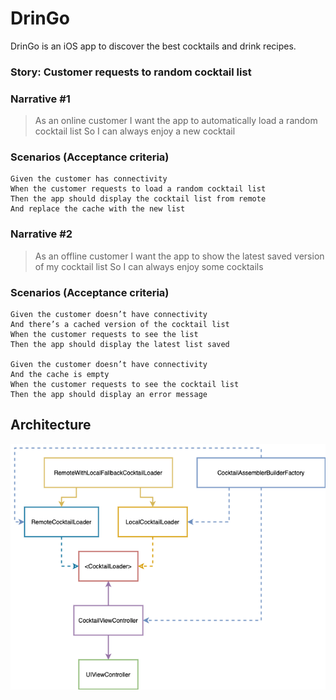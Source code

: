# DrinGo

DrinGo is an iOS app to discover the best cocktails and drink recipes.



### Story: Customer requests to random cocktail list

### Narrative #1

> As an online customer
I want the app to automatically load a random cocktail list
So I can always enjoy a new cocktail

### Scenarios (Acceptance criteria)

```
Given the customer has connectivity
When the customer requests to load a random cocktail list
Then the app should display the cocktail list from remote
And replace the cache with the new list
```

### Narrative #2

> As an offline customer
I want the app to show the latest saved version of my cocktail list
So I can always enjoy some cocktails

### Scenarios (Acceptance criteria)

```
Given the customer doesn’t have connectivity
And there’s a cached version of the cocktail list
When the customer requests to see the list
Then the app should display the latest list saved

Given the customer doesn’t have connectivity
And the cache is empty
When the customer requests to see the cocktail list
Then the app should display an error message
```

## Architecture

![Random Cocktail List Loading Feature](random_list_feature_architecture.png)
